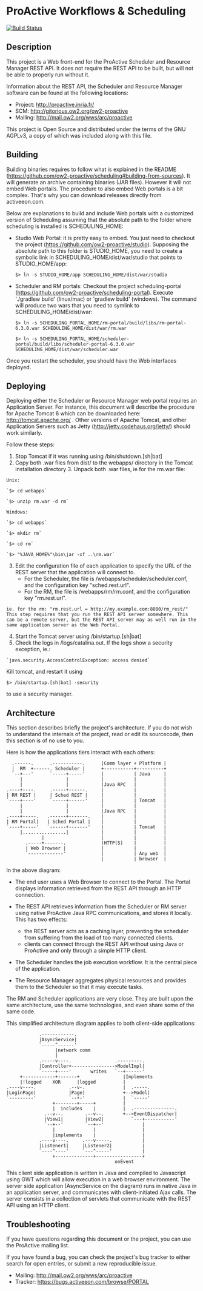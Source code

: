# ProActive Workflows & Scheduling

[![Build Status](http://jenkins.activeeon.com/buildStatus/icon?job=scheduling-portal)](http://jenkins.activeeon.com/job/scheduling-portal/)


## Description

This project is a Web front-end for the ProActive Scheduler and Resource Manager
REST API. It does not require the REST API to be built, but will not be able to
properly run without it.

Information about the REST API, the Scheduler and Resource Manager software can
be found at the following locations:

  - Project: http://proactive.inria.fr/
  - SCM: http://gitorious.ow2.org/ow2-proactive
  - Mailing: http://mail.ow2.org/wws/arc/proactive

This project is Open Source and distributed under the terms of the GNU AGPLv3,
a copy of which was included along with this file.


## Building

Building binaries requires to follow what is explained in the README
(https://github.com/ow2-proactive/scheduling#building-from-sources). It will
generate an archive containing binaries (JAR files). However it will not embed
Web portails. The procedure to also embed Web portals is a bit complex. That's
why you can download releases directly from activeeon.com.

Below are explanations to build and include Web portals with a customized version
of Scheduling assuming that the absolute path to the folder where scheduling is
installed is SCHEDULING_HOME:

  - Studio Web Portal: it is pretty easy to embed. You just need to checkout the
  project (https://github.com/ow2-proactive/studio). Supposing the absolute path
  to this folder is STUDIO_HOME, you need to create a symbolic link in
  SCHEDULING_HOME/dist/war/studio that points to STUDIO_HOME/app:

    `$> ln -s STUDIO_HOME/app SCHEDULING_HOME/dist/war/studio`

  - Scheduler and RM portals: Checkout the project scheduling-portal
  (https://github.com/ow2-proactive/scheduling-portal). Execute './gradlew build' (linux/mac) or 'gradlew build' (windows).
  The command will produce two wars that you need to symlink to SCHEDULING_HOME/dist/war:

    `$> ln -s SCHEDULING_PORTAL_HOME/rm-portal/build/libs/rm-portal-6.3.0.war SCHEDULING_HOME/dist/war/rm.war`

    `$> ln -s SCHEDULING_PORTAL_HOME/scheduler-portal/build/libs/scheduler-portal-6.3.0.war SCHEDULING_HOME/dist/war/scheduler.war`

Once you restart the scheduler, you should have the Web interfaces deployed.


## Deploying

Deploying either the Scheduler or Resource Manager web portal requires an
Application Server. For instance, this document will describe the procedure
for Apache Tomcat 6 which can be downloaded here: http://tomcat.apache.org/ .
Other versions of Apache Tomcat, and other Application Servers such as Jetty
(http://jetty.codehaus.org/jetty/) should work similarly.

Follow these steps:

  1. Stop Tomcat if it was running using /bin/shutdown.[sh|bat]
  2. Copy both .war files from dist/ to the webapps/ directory in the Tomcat
  installation directory 3. Unpack both .war files, ie for the rm.war file:

    Unix:

    `$> cd webapps`

    `$> unzip rm.war -d rm`

    Windows:

    `$> cd webapps`

    `$> mkdir rm`

    `$> cd rm`

    `$> "%JAVA_HOME%"\bin\jar -xf ..\rm.war`

  3. Edit the configuration file of each application to specify the URL
    of the REST server that the application will connect to.
      - For the Scheduler, the file is /webapps/scheduler/scheduler.conf,
        and the configuration key "sched.rest.url".
      - For the RM, the file is /webapps/rm/rm.conf, and the configuration
        key "rm.rest.url".

    ie. for the rm: "rm.rest.url = http://my.example.com:8080/rm_rest/"
    This step requires that you run the REST API server somewhere. This
    can be a remote server, but the REST API server may as well run in the
    same application server as the Web Portal.

  4. Start the Tomcat server using /bin/startup.[sh|bat]
  5. Check the logs in /logs/catalina.out. If the logs show a security exception,
   ie.:

    `java.security.AccessControlException: access denied`

  Kill tomcat, and restart it using

  `$> /bin/startup.[sh|bat] -security`

  to use a security manager.


## Architecture

This section describes briefly the project's architecture.
If you do not wish to understand the internals of the project, read or edit its
sourcecode, then this section is of no use to you.

Here is how the applications tiers interact with each others:

      .------.      .-----------.      |Comm layer + Platform |
      |  RM  +------. Scheduler |      +-----------+----------+
      `--+---'      `-----+-----'      |           | Java     |
         |                |            |           |          |
         |                |            |Java RPC   |          |
    .----+----.     .-----+------.     |           |          |
    | RM REST |     | Sched REST |     |           |          |
    `----+----'     `-----+------'     |           | Tomcat   |
         |                |            |           |          |
         |                |            |Java RPC   |          |
    .----+-----.   .------+-------.    |           |          |
    | RM Portal|   | Sched Portal |    |           |          |
    `----+-----'   `------+-------'    |           | Tomcat   |
         |................|            |           |          |
                 |                     |           |          |
           .-----+-------.             |HTTP(S)    |          |
           | Web Browser |             |           |          |
           `-------------'             |           | Any web  |
                                       |           | browser  |

In the above diagram:

  - The end user uses a Web Browser to connect to the Portal. The Portal
    displays information retrieved from the REST API through an HTTP connection.
  - The REST API retrieves information from the Scheduler or RM server using
    native ProActive Java RPC communications, and stores it locally.
    This has two effects:

    - the REST server acts as a caching layer, preventing the scheduler from
    suffering from the load of too many connected clients.
    - clients can connect through the REST API without using Java or
    ProActive and only through a simple HTTP client.

  - The Scheduler handles the job execution workflow. It is the central piece
    of the application.
  - The Resource Manager aggregates physical resources and provides them
    to the Scheduler so that it may execute tasks.


The RM and Scheduler applications are very close. They are built upon the same
architecture, use the same technologies, and even share some of the same code.

This simplified architecture diagram applies to both client-side applications:

                .------------.
                |AsyncService|
                `-----^------'
                      |network comm
                      |
                .-----v----.                .---------.
                |Controller+---------------->ModelImpl|
                `-----+----'       writes   `--+------'
         +------------+-------+                |Implements
         |!logged    XOR      |logged          |
    .----v----.            .--v-.              |  .-----.
    |LoginPage|            |Page|              +-->Model|
    `---------'            `--+-'              |  `-----'
                     +--------+-----+          |
                     |  includes    |          |  .---------------.
                  .--v--.        .--v--.       +-->EventDispatcher|
                  |View1|        |View2|          `---+-----------'
                  `--+--'        `--+--'              |
                     |              |                 |
                     |implements    |                 |
                .----v----.     .---v-----.           |
                |Listener1|     |Listener2|           |
                `----^----'     `---^-----'           |
                     +--------------+-----------------+
                                            onEvent

This client side application is written in Java and compiled to Javascript
using GWT which will allow execution in a web browser environment.
The server side application (AsyncService on the diagram) runs in native Java
in an application server, and communicates with client-initiated Ajax calls.
The server consists in a collection of servlets that communicate with the REST
API using an HTTP client.


## Troubleshooting

If you have questions regarding this document or the project, you can use the
ProActive mailing list.

If you have found a bug, you can check the project's bug tracker to either
search for open entries, or submit a new reproducible issue.

  - Mailing: http://mail.ow2.org/wws/arc/proactive
  - Tracker: https://bugs.activeeon.com/browse/PORTAL
